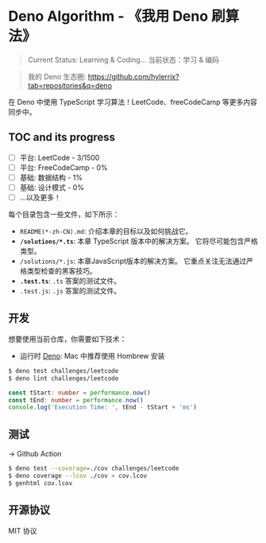 # Deno Algorithm - 《我用 Deno 刷算法》

> Current Status: Learning & Coding...
> 当前状态：学习 & 编码

> 我的 Deno 生态圈: https://github.com/hylerrix?tab=repositories&q=deno

在 Deno 中使用 TypeScript 学习算法！LeetCode、freeCodeCamp 等更多内容同步中。

## TOC and its progress

- [ ] 平台: LeetCode - 3/1500
- [ ] 平台: FreeCodeCamp - 0%
- [ ] 基础: 数据结构 - 1%
- [ ] 基础: 设计模式  - 0%
- [ ] ...以及更多！

每个目录包含一些文件，如下所示：

* `README(*-zh-CN).md`: 介绍本章的目标以及如何挑战它。
* **`/solutions/*.ts`**: 本章 TypeScript 版本中的解决方案。 它将尽可能包含严格类型。
* `/solutions/*.js`: 本章JavaScript版本的解决方案。 它重点关注无法通过严格类型检查的黑客技巧。
* **`.test.ts`**: `.ts` 答案的测试文件。
* `.test.js`: `.js` 答案的测试文件。

## 开发

想要使用当前仓库，你需要如下技术：

* 运行时 [Deno](deno.land): Mac 中推荐使用 Hombrew 安装

```bash
$ deno test challenges/leetcode
$ deno lint challenges/leetcode
```

```typescript
const tStart: number = performance.now()
const tEnd: number = performance.now()
console.log('Execution Time: ', tEnd - tStart + 'ms')
```

## 测试

-> Github Action

```bash
$ deno test --coverage=./cov challenges/leetcode
$ deno coverage --lcov ./cov > cov.lcov
$ genhtml cov.lcov
```

## 开源协议

MIT 协议
